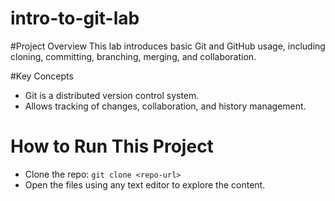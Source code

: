 # intro-to-git-lab

#Project Overview
This lab introduces basic Git and GitHub usage, including cloning, committing, branching, merging, and collaboration.

#Key Concepts
- Git is a distributed version control system.
- Allows tracking of changes, collaboration, and history management.

# How to Run This Project
- Clone the repo: `git clone <repo-url>`
- Open the files using any text editor to explore the content.
